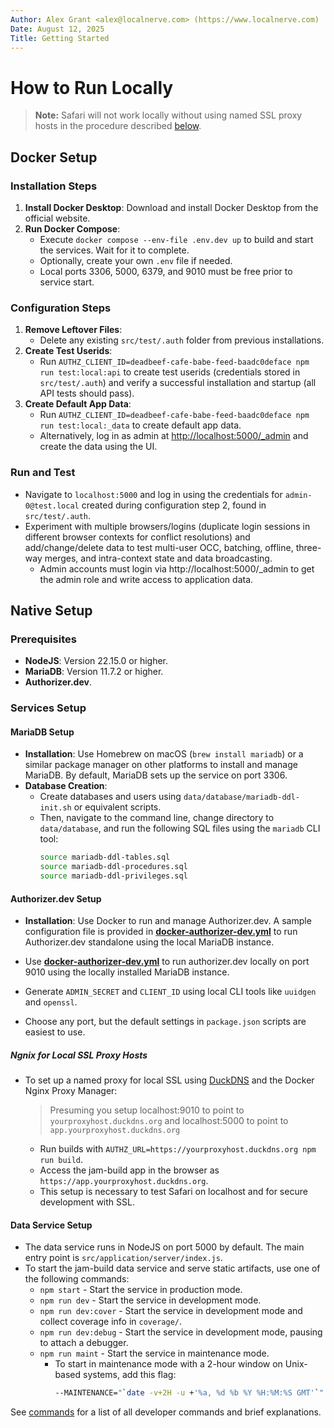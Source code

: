 ```yaml
---
Author: Alex Grant <alex@localnerve.com> (https://www.localnerve.com)
Date: August 12, 2025
Title: Getting Started
---
```


# How to Run Locally

> **Note:** Safari will not work locally without using named SSL proxy hosts in the procedure described [below](#ngnix-for-Local-ssl-proxy-hosts).

## Docker Setup

### Installation Steps
1. **Install Docker Desktop**: Download and install Docker Desktop from the official website.
2. **Run Docker Compose**:
   - Execute `docker compose --env-file .env.dev up` to build and start the services. Wait for it to complete.
   - Optionally, create your own `.env` file if needed.
   - Local ports 3306, 5000, 6379, and 9010 must be free prior to service start.

### Configuration Steps
1. **Remove Leftover Files**:
   - Delete any existing `src/test/.auth` folder from previous installations.
2. **Create Test Userids**:
   - Run `AUTHZ_CLIENT_ID=deadbeef-cafe-babe-feed-baadc0deface npm run test:local:api` to create test userids (credentials stored in `src/test/.auth`) and verify a successful installation and startup (all API tests should pass).
3. **Create Default App Data**:
   - Run `AUTHZ_CLIENT_ID=deadbeef-cafe-babe-feed-baadc0deface npm run test:local:_data` to create default app data.
   - Alternatively, log in as admin at [http://localhost:5000/_admin](http://localhost:5000/_admin) and create the data using the UI.

### Run and Test
* Navigate to `localhost:5000` and log in using the credentials for `admin-0@test.local` created during configuration step 2, found in `src/test/.auth`.  
* Experiment with multiple browsers/logins (duplicate login sessions in different browser contexts for conflict resolutions) and add/change/delete data to test multi-user OCC, batching, offline, three-way merges, and intra-context state and data broadcasting.
  - Admin accounts must login via http://localhost:5000/_admin to get the admin role and write access to application data.

## Native Setup

### Prerequisites
- **NodeJS**: Version 22.15.0 or higher.
- **MariaDB**: Version 11.7.2 or higher.
- **Authorizer.dev**.

### Services Setup

#### MariaDB Setup
- **Installation**: Use Homebrew on macOS (`brew install mariadb`) or a similar package manager on other platforms to install and manage MariaDB. By default, MariaDB sets up the service on port 3306.
- **Database Creation**:
  - Create databases and users using `data/database/mariadb-ddl-init.sh` or equivalent scripts.
  - Then, navigate to the command line, change directory to `data/database`, and run the following SQL files using the `mariadb` CLI tool:
    ```sh
    source mariadb-ddl-tables.sql
    source mariadb-ddl-procedures.sql
    source mariadb-ddl-privileges.sql
    ```

#### Authorizer.dev Setup
- **Installation**: Use Docker to run and manage Authorizer.dev. A sample configuration file is provided in [**docker-authorizer-dev.yml**](/docker-authorizer-dev.yml) to run Authorizer.dev standalone using the local MariaDB instance.

- Use [**docker-authorizer-dev.yml**](/docker-authorizer-dev.yml) to run authorizer.dev locally on port 9010 using the locally installed MariaDB instance.
- Generate `ADMIN_SECRET` and `CLIENT_ID` using local CLI tools like `uuidgen` and `openssl`.
- Choose any port, but the default settings in `package.json` scripts are easiest to use.

##### Ngnix for Local SSL Proxy Hosts
- To set up a named proxy for local SSL using [DuckDNS](https://notthebe.ee/blog/easy-ssl-in-homelab-dns01/) and the Docker Nginx Proxy Manager:
  > Presuming you setup localhost:9010 to point to `yourproxyhost.duckdns.org` and localhost:5000 to point to `app.yourproxyhost.duckdns.org`

  - Run builds with `AUTHZ_URL=https://yourproxyhost.duckdns.org npm run build`.
  - Access the jam-build app in the browser as `https://app.yourproxyhost.duckdns.org`.
  - This setup is necessary to test Safari on localhost and for secure development with SSL.

#### Data Service Setup
- The data service runs in NodeJS on port 5000 by default. The main entry point is `src/application/server/index.js`.
- To start the jam-build data service and serve static artifacts, use one of the following commands:
  - `npm start` - Start the service in production mode.
  - `npm run dev` - Start the service in development mode.
  - `npm run dev:cover` - Start the service in development mode and collect coverage info in `coverage/`.
  - `npm run dev:debug` - Start the service in development mode, pausing to attach a debugger.
  - `npm run maint` - Start the service in maintenance mode.
    - To start in maintenance mode with a 2-hour window on Unix-based systems, add this flag:
      ```sh
      --MAINTENANCE="`date -v+2H -u +'%a, %d %b %Y %H:%M:%S GMT'`"
      ```

See [commands](docs/commands.md) for a list of all developer commands and brief explanations.